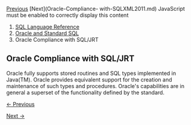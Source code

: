[Previous](Oracle-Compliance-with-SQLOLB2008.md) [Next](Oracle-Compliance-
with-SQLXML2011.md) JavaScript must be enabled to correctly display this
content

  1. [SQL Language Reference ](index.md)
  2. [ Oracle and Standard SQL](Oracle-and-Standard-SQL.md)
  3. Oracle Compliance with SQL/JRT

## Oracle Compliance with SQL/JRT

Oracle fully supports stored routines and SQL types implemented in Java(TM).
Oracle provides equivalent support for the creation and maintenance of such
types and procedures. Oracle's capabilities are in general a superset of the
functionality defined by the standard.


[← Previous](Oracle-Compliance-with-SQLOLB2008.md)

[Next →](Oracle-Compliance-with-SQLXML2011.md)
